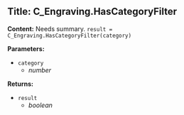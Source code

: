 ## Title: C_Engraving.HasCategoryFilter

**Content:**
Needs summary.
`result = C_Engraving.HasCategoryFilter(category)`

**Parameters:**
- `category`
  - *number*

**Returns:**
- `result`
  - *boolean*